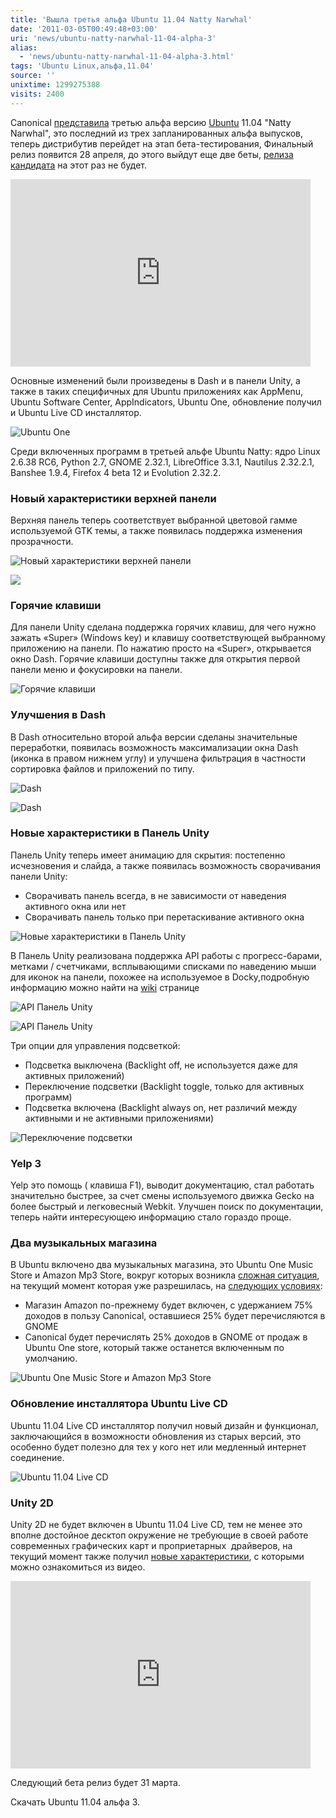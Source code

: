 ```yaml
---
title: 'Вышла третья альфа Ubuntu 11.04 Natty Narwhal'
date: '2011-03-05T00:49:48+03:00'
uri: 'news/ubuntu-natty-narwhal-11-04-alpha-3'
alias: 
  - 'news/ubuntu-natty-narwhal-11-04-alpha-3.html'
tags: 'Ubuntu Linux,альфа,11.04'
source: ''
unixtime: 1299275388
visits: 2400
---
```

Canonical [представила](http://www.ubuntu.com/testing/natty/alpha3) третью альфа версию [Ubuntu](ubuntu) 11.04 "Natty Narwhal", это последний из трех запланированных альфа выпусков, теперь дистрибутив перейдет на этап бета-тестирования, Финальный релиз появится 28 апреля, до этого выйдут еще две беты, [релиза кандидата](news/ubuntu-11-04-to-drop-release-candidate-get-beta-2) на этот раз не будет.

<iframe title="YouTube video player" width="480" height="300" src="https://www.youtube.com/embed/imR3QzwLlDg" frameborder="0" allowfullscreen=""></iframe>

Основные изменений были произведены в Dash и в панели Unity, а также в таких специфичных для Ubuntu приложениях как AppMenu, Ubuntu Software Center, AppIndicators, Ubuntu One, обновление получил и Ubuntu Live CD инсталлятор.

![Ubuntu One](img/2011/03/05/00-00/one.jpg)

Среди включенных программ в третьей альфе Ubuntu Natty: ядро Linux 2.6.38 RC6, Python 2.7, GNOME 2.32.1, LibreOffice 3.3.1, Nautilus 2.32.2.1, Banshee 1.9.4, Firefox 4 beta 12 и Evolution 2.32.2.

### Новый характеристики верхней панели

Верхняя панель теперь соответствует выбранной цветовой гамме используемой GTK темы, а также появилась поддержка изменения прозрачности.

![Новый характеристики верхней панели](img/2011/03/05/00-00/44.jpg)

![](img/2011/03/05/00-00/trans.jpg)

### Горячие клавиши

Для панели Unity сделана поддержка горячих клавиш, для чего нужно зажать «Super» (Windows key) и клавишу соответствующей выбранному приложению на панели. По нажатию просто на «Super», открывается окно Dash. Горячие клавиши доступны также для открытия первой панели меню и фокусировки на панели.

![Горячие клавиши](img/2011/03/05/00-00/key.jpg)

### Улучшения в Dash

В Dash относительно второй альфа версии сделаны значительные переработки, появилась возможность максимализации окна Dash (иконка в правом нижнем углу) и улучшена фильтрация в частности сортировка файлов и приложений по типу.

![Dash](img/2011/03/05/00-00/dash.jpg)

![Dash](img/2011/03/05/00-00/filter.jpg)

### Новые характеристики в Панель Unity

Панель Unity теперь имеет анимацию для скрытия: постепенно исчезновения и слайда, а также появилась возможность сворачивания панели Unity:

*   Сворачивать панель всегда, в не зависимости от наведения активного окна или нет
*   Сворачивать панель только при перетаскивание активного окна

![Новые характеристики в Панель Unity](img/2011/03/05/00-00/hide.jpg)

В Панель Unity реализована поддержка API работы с прогресс-барами, метками / счетчиками, всплывающими списками по наведению мыши для иконок на панели, похожее на используемое в Docky,подробную информацию можно найти на [wiki](https://wiki.ubuntu.com/Unity/LauncherAPI) странице

![API Панель Unity](img/2011/03/05/00-00/unityapi.jpg)

![API Панель Unity](img/2011/03/05/00-00/quicklilst-static-entry.jpg)

Три опции для управления подсветкой:

*   Подсветка выключена (Backlight off, не используется даже для активных приложений)
*   Переключение подсветки (Backlight toggle, только для активных программ)
*   Подсветка включена (Backlight always on, нет различий между активными и не активными приложениями)

![Переключение подсветки](img/2011/03/05/00-00/bacaklightoff.jpg)

### Yelp 3

Yelp это помощь ( клавиша F1), выводит документацию, стал работать значительно быстрее, за счет смены используемого движка Gecko на более быстрый и легковесный Webkit. Улучшен поиск по документации, теперь найти интересующею информацию стало гораздо проще.

### Два музыкальных магазина

В Ubuntu включено два музыкальных магазина, это Ubuntu One Music Store и Amazon Mp3 Store, вокруг которых возникла [сложная ситуация](news/banshee-ubuntu-music-store-ubuntu-11-04), на текущий момент которая уже разрешилась, на [следующих условиях](news/canonicals-new-plan-banshee):

*   Магазин Amazon по-прежнему будет включен, с удержанием 75% доходов в пользу Canonical, оставшиеся 25% будет перечисляются в GNOME
*   Canonical будет перечислять 25% доходов в GNOME от продаж в Ubuntu One store, который также останется включенным по умолчанию.

![Ubuntu One Music Store и Amazon Mp3 Store](img/2011/03/05/00-00/banshee-music-stores.jpg)

### Обновление инсталлятора Ubuntu Live CD

Ubuntu 11.04 Live CD инсталлятор получил новый дизайн и функционал, заключающийся в возможности обновления из старых версий, это особенно будет полезно для тех у кого нет или медленный интернет соединение.

![Ubuntu 11.04 Live CD](img/2011/03/05/00-00/ubuntu11.jpg)

### Unity 2D

Unity 2D не будет включен в Ubuntu 11.04 Live CD, тем не менее это вполне достойное десктоп окружение не требующие в своей работе современных графических карт и проприетарных  драйверов, на текущий момент также получил [новые характеристики](news/new-unity-2d-design-way-video), с которыми можно ознакомиться из видео.

<iframe title="YouTube video player" width="480" height="300" src="https://www.youtube.com/embed/K3jm7xM8kv4" frameborder="0" allowfullscreen=""></iframe>

Следующий бета релиз будет 31 марта.

Скачать Ubuntu 11.04 альфа 3.
